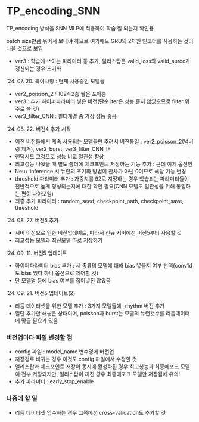 # TP_encoding_SNN

TP_encoding 방식을 SNN MLP에 적용하여 학습 잘 되는지 확인용

batch size만큼 묶어서 보내야 하므로 여기에도 GRU의 2차원 인코더를 사용하는 것이 나을 것으로 보임

- ver3 : 학습에 쓰이는 파라미터 등 추가, 얼리스탑은 valid_loss와 valid_auroc가 갱신되는 경우 초기화
 
`24. 07. 20. 특이사항 : 현재 사용중인 모델들
- ver2_poisson_2 : 1024 2층 쌓은 포아송
- ver3 : 추가 하이퍼파라미터 넣은 버전(단순 iter은 성능 좋지 않았으므로 filter 위주로 볼 것)
- ver3_filter_CNN : 필터계열 중 가장 성능 좋음


`24. 08. 22. 버전4 추가 시작
- 이전 버전들에서 계속 사용되는 모델들만 추려서 버전통일 : ver2_poisson_2(넘버링 제거), ver2_burst, ver3_filter_CNN_IF
- 랜덤시드 고정으로 성능 비교 일관성 향상
- 최고성능 나왔을 때 별도 폴더에 체크포인트 저장하는 기능 추가 : 근데 이제 옵션인
- Neu+ inference 시 뉴런의 초기화 방법이 잔차가 아닌 0이므로 해당 기능 변경
- threshold 파라미터 추가 : 가중치를 92로 지정하는 경우 학습되는 파라미터들이 전반적으로 높게 형성되는지에 대한 확인 필요(CNN 모델도 일관성을 위해 통일하는 편이 나아보임)
- 최종 추가 파라미터 : random_seed, checkpoint_path, checkpoint_save, threshold

'24. 08. 27. 버전5 추가
- 서버 이전으로 인한 버전업데이트, 따라서 신규 서버에선 버전5부터 사용할 것
- 최고성능 모델과 최신모델 따로 저장하기

'24. 09. 11. 버전5 업데이트
- 하이퍼파라미터 bias 추가 : 세 종류의 모델에 대해 bias 넣을지 여부 선택(conv1d도 bias 있다 하니 옵션으로 제어할 것)
- 단 모델명 등에 bias 여부를 집어넣진 않았음

`24. 09. 21. 버전5 업데이트(2)
- 리듬 데이터셋을 위한 모델 추가 : 3가지 모델들에 _rhythm 버전 추가
- 일단 추가만 해놓은 상태이며, poisson과 burst는 모델의 뉴런갯수를 리듬데이터에 맞출 필요가 있음


### 버전업마다 파일 변경할 점
- config 파일 : model_name 변수명에 버전업
- 저장경로 바뀌는 경우 이것도 config 파일에서 수정할 것
- 얼리스탑과 체크포인트 저장이 동시에 활성화된 경우 최고성능과 최종에포크 모델이 전부 저장되지만, 얼리스탑이 꺼진 경우 최종에포크 모델만 저장됨에 유의!
- 추가 파라미터 : early_stop_enable

### 나중에 할 일
- 리듬 데이터셋 입수하는 경우 그쪽에선 cross-validation도 추가할 것